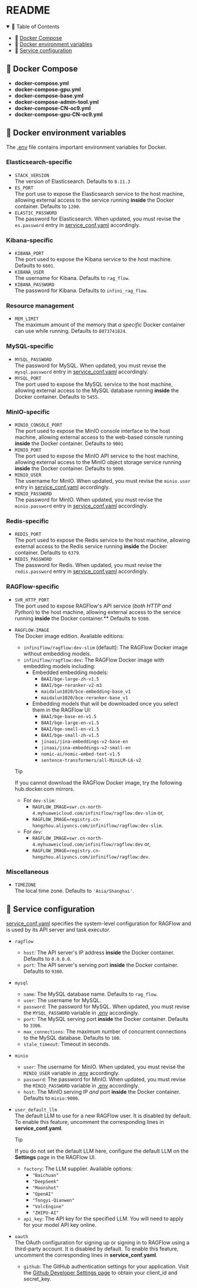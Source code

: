 # README

<details open>
<summary></b>📕 Table of Contents</b></summary>

- 🐳 [Docker Compose](#-docker-compose)
- 🐬 [Docker environment variables](#-docker-environment-variables)
- 🔧 [Service configuration](#-service-configuration)

</details>

## 🐳 Docker Compose

- **docker-compose.yml**
- **docker-compose-gpu.yml**
- **docker-compose-base.yml**
- **docker-compose-admin-tool.yml**
- **docker-compose-CN-oc9.yml**
- **docker-compose-gpu-CN-oc9.yml**

## 🐬 Docker environment variables

The [.env](./.env) file contains important environment variables for Docker.

### Elasticsearch-specific

- `STACK_VERSION`  
  The version of Elasticsearch. Defaults to `8.11.3`
- `ES_PORT`  
  The port use to expose the Elasticsearch service to the host machine, allowing external access to the service running **inside** the Docker container.  Defaults to `1200`.
- `ELASTIC_PASSWORD`  
  The password for Elasticsearch. When updated, you must revise the `es.password` entry in  [service_conf.yaml](./service_conf.yaml) accordingly.

### Kibana-specific

- `KIBANA_PORT`  
  The port used to expose the Kibana service to the host machine. Defaults to `6601`.
- `KIBANA_USER`  
  The username for Kibana. Defaults to `rag_flow`.
- `KIBANA_PASSWORD`  
  The password for Kibana. Defaults to `infini_rag_flow`.

### Resource management

- `MEM_LIMIT`  
  The maximum amount of the memory that *a specific* Docker container can use while running. Defaults to `8073741824`.

### MySQL-specific

- `MYSQL_PASSWORD`  
  The password for MySQL. When updated, you must revise the `mysql.password` entry in  [service_conf.yaml](./service_conf.yaml) accordingly.
- `MYSQL_PORT`  
  The port used to expose the MySQL service to the host machine, allowing external access to the MySQL database running **inside** the Docker container. Defaults to `5455`.

### MinIO-specific

- `MINIO_CONSOLE_PORT`  
  The port used to expose the MinIO console interface to the host machine, allowing external access to the web-based console running **inside** the Docker container. Defaults to `9001`
- `MINIO_PORT`  
  The port used to expose the MinIO API service to the host machine, allowing external access to the MinIO object storage service running **inside** the Docker container. Defaults to `9000`.
- `MINIO_USER`  
  The username for MinIO. When updated, you must revise the `minio.user` entry in  [service_conf.yaml](./service_conf.yaml) accordingly.
- `MINIO_PASSWORD`  
  The password for MinIO. When updated, you must revise the `minio.password` entry in  [service_conf.yaml](./service_conf.yaml) accordingly.

### Redis-specific

- `REDIS_PORT`  
  The port used to expose the Redis service to the host machine, allowing external access to the Redis service running **inside** the Docker container. Defaults to `6379`.
- `REDIS_PASSWORD`  
  The password for Redis. When updated, you must revise the `redis.password` entry in  [service_conf.yaml](./service_conf.yaml) accordingly.

### RAGFlow-specific

- `SVR_HTTP_PORT`  
  The port used to expose RAGFlow's API service (*both HTTP and Python*) to the host machine, allowing external access to the service running **inside** the Docker container.** Defaults to `9380`.
- `RAGFLOW-IMAGE`  
  The Docker image edition. Available editions:  
  
  - `infiniflow/ragflow:dev-slim` (default): The RAGFlow Docker image without embedding models.  
  - `infiniflow/ragflow:dev`: The RAGFlow Docker image with embedding models including:
    - Embedded embedding models:
      - `BAAI/bge-large-zh-v1.5` 
      - `BAAI/bge-reranker-v2-m3`
      - `maidalun1020/bce-embedding-base_v1`
      - `maidalun1020/bce-reranker-base_v1`
    - Embedding models that will be downloaded once you select them in the RAGFlow UI:
      - `BAAI/bge-base-en-v1.5`
      - `BAAI/bge-large-en-v1.5`
      - `BAAI/bge-small-en-v1.5`
      - `BAAI/bge-small-zh-v1.5`
      - `jinaai/jina-embeddings-v2-base-en`
      - `jinaai/jina-embeddings-v2-small-en`
      - `nomic-ai/nomic-embed-text-v1.5`
      - `sentence-transformers/all-MiniLM-L6-v2`
  
  > [!TIP]
  > If you cannot download the RAGFlow Docker image, try the following hub.docker.com mirrors.
  > - For `dev-slim`:
  >   - `RAGFLOW_IMAGE=swr.cn-north-4.myhuaweicloud.com/infiniflow/ragflow:dev-slim` or,
  >   - `RAGFLOW_IMAGE=registry.cn-hangzhou.aliyuncs.com/infiniflow/ragflow:dev-slim`.
  > - For `dev`:
  >   - `RAGFLOW_IMAGE=swr.cn-north-4.myhuaweicloud.com/infiniflow/ragflow:dev` or,
  >   - `RAGFLOW_IMAGE=registry.cn-hangzhou.aliyuncs.com/infiniflow/ragflow:dev`.

### Miscellaneous

- `TIMEZONE`  
  The local time zone. Defaults to `'Asia/Shanghai'`.

## 🔧 Service configuration

[service_conf.yaml](./service_conf.yaml) specifies the system-level configuration for RAGFlow and is used by its API server and task executor.

- `ragflow`

  - `host`: The API server's IP address **inside** the Docker container. Defaults to `0.0.0.0`.
  - `port`: The API server's serving port **inside** the Docker container. Defaults to `9380`.

- `mysql`

  - `name`: The MySQL database name. Defaults to `rag_flow`.
  - `user`: The username for MySQL.
  - `password`: The password for MySQL. When updated, you must revise the `MYSQL_PASSWORD` variable in [.env](./.env) accordingly.
  - `port`: The MySQL serving port **inside** the Docker container. Defaults to `3306`.
  - `max_connections`: The maximum number of concurrent connections to the MySQL database. Defaults to `100`.
  - `stale_timeout`: Timeout in seconds.

- `minio`

  - `user`: The username for MinIO. When updated, you must revise the `MINIO_USER` variable in [.env](./.env) accordingly.
  - `password`: The password for MinIO. When updated, you must revise the `MINIO_PASSWORD` variable in [.env](./.env) accordingly.
  - `host`: The MinIO serving IP *and* port **inside** the Docker container. Defaults to `minio:9000`.

- `user_default_llm`  
  The default LLM to use for a new RAGFlow user. It is disabled by default. To enable this feature, uncomment the corresponding lines in **service_conf.yaml**.  

  > [!TIP]
  > If you do not set the default LLM here, configure the default LLM on the **Settings** page in the RAGFlow UI.  
  - `factory`: The LLM supplier. Available options:
    - `"Baichuan"`
    - `"DeepSeek"`
    - `"Moonshot"`
    - `"OpenAI"`
    - `"Tongyi-Qianwen"`
    - `"VolcEngine"`
    - `"ZHIPU-AI"`
  - `api_key`: The API key for the specified LLM. You will need to apply for your model API key online.
- `oauth`  
  The OAuth configuration for signing up or signing in to RAGFlow using a third-party account.  It is disabled by default. To enable this feature, uncomment the corresponding lines in **service_conf.yaml**.
  - `github`: The GitHub authentication settings for your application. Visit the [Github Developer Settings page](https://github.com/settings/developers) to obtain your client_id and secret_key.
